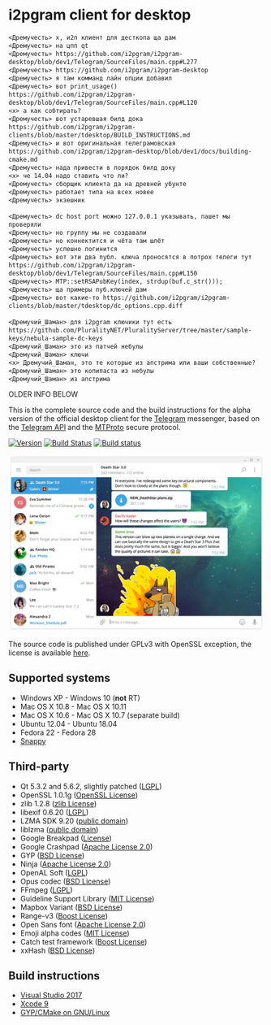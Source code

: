 # i2pgram client for desktop

```
<Дремучесть> x, и2п клиент для десткопа ща дам
<Дремучесть> на цпп qt
<Дремучесть> https://github.com/i2pgram/i2pgram-desktop/blob/dev1/Telegram/SourceFiles/main.cpp#L277
<Дремучесть> https://github.com/i2pgram/i2pgram-desktop
<Дремучесть> я там комманд лайн опции добавил
<Дремучесть> вот print_usage() 
https://github.com/i2pgram/i2pgram-desktop/blob/dev1/Telegram/SourceFiles/main.cpp#L120
<x> а как собтирать?
<Дремучесть> вот устаревшая билд дока 
https://github.com/i2pgram/i2pgram-clients/blob/master/tdesktop/BUILD_INSTRUCTIONS.md
<Дремучесть> и вот оригинальная телеграмовская
https://github.com/i2pgram/i2pgram-desktop/blob/dev1/docs/building-cmake.md
<Дремучесть> нада привести в порядок билд доку
<x> че 14.04 надо ставить что ли?
<Дремучесть> сборщик клиента да на древней убунте
<Дремучесть> работает типа на всех новее
<Дремучесть> экзешник

<Дремучесть> dc host port можно 127.0.0.1 указывать, пашет мы проверяли
<Дремучесть> но группу мы не создавали
<Дремучесть> но коннектится и чёта там шлёт
<Дремучесть> успешно логинится
<Дремучесть> вот эти два публ. ключа проносятся в потрох телеги тут 
https://github.com/i2pgram/i2pgram-desktop/blob/dev1/Telegram/SourceFiles/main.cpp#L150
<Дремучесть> MTP::setRSAPubKey(index, strdup(buf.c_str()));
<Дремучесть> ща примеры пуб.ключей дам
<Дремучесть> вот какие-то https://github.com/i2pgram/i2pgram-clients/blob/master/tdesktop/dc_options.cpp.diff

<Дремучий_Шаман> для i2pgram ключики тут есть https://github.com/PluralityNET/PluralityServer/tree/master/sample-keys/nebula-sample-dc-keys
<Дремучий_Шаман> это из патчей небулы
<Дремучий_Шаман> ключи
<x> Дремучий_Шаман, это те которые из апстрима или ваши собственные?
<Дремучий_Шаман> это копипаста из небулы
<Дремучий_Шаман> из апстрима
```

OLDER INFO BELOW

This is the complete source code and the build instructions for the alpha version of the official desktop client for the [Telegram][telegram] messenger, based on the [Telegram API][telegram_api] and the [MTProto][telegram_proto] secure protocol.

[![Version](https://badge.fury.io/gh/telegramdesktop%2Ftdesktop.svg)](https://github.com/telegramdesktop/tdesktop/releases)
[![Build Status](https://travis-ci.org/telegramdesktop/tdesktop.svg?branch=dev)](https://travis-ci.org/telegramdesktop/tdesktop)
[![Build status](https://ci.appveyor.com/api/projects/status/uiw2y768iy4i5bu8/branch/dev?svg=true)](https://ci.appveyor.com/project/telegramdesktop/tdesktop)

[![Preview of Telegram Desktop][preview_image]][preview_image_url]

The source code is published under GPLv3 with OpenSSL exception, the license is available [here][license].

## Supported systems

* Windows XP - Windows 10 (**not** RT)
* Mac OS X 10.8 - Mac OS X 10.11
* Mac OS X 10.6 - Mac OS X 10.7 (separate build)
* Ubuntu 12.04 - Ubuntu 18.04
* Fedora 22 - Fedora 28
* [Snappy](https://snapcraft.io/telegram-desktop)

## Third-party

* Qt 5.3.2 and 5.6.2, slightly patched ([LGPL](http://doc.qt.io/qt-5/lgpl.html))
* OpenSSL 1.0.1g ([OpenSSL License](https://www.openssl.org/source/license.html))
* zlib 1.2.8 ([zlib License](http://www.zlib.net/zlib_license.html))
* libexif 0.6.20 ([LGPL](https://www.gnu.org/licenses/old-licenses/lgpl-2.1.en.html))
* LZMA SDK 9.20 ([public domain](http://www.7-zip.org/sdk.html))
* liblzma ([public domain](http://tukaani.org/xz/))
* Google Breakpad ([License](https://chromium.googlesource.com/breakpad/breakpad/+/master/LICENSE))
* Google Crashpad ([Apache License 2.0](https://chromium.googlesource.com/crashpad/crashpad/+/master/LICENSE))
* GYP ([BSD License](https://github.com/bnoordhuis/gyp/blob/master/LICENSE))
* Ninja ([Apache License 2.0](https://github.com/ninja-build/ninja/blob/master/COPYING))
* OpenAL Soft ([LGPL](https://github.com/kcat/openal-soft/blob/master/COPYING))
* Opus codec ([BSD License](http://www.opus-codec.org/license/))
* FFmpeg ([LGPL](https://www.ffmpeg.org/legal.html))
* Guideline Support Library ([MIT License](https://github.com/Microsoft/GSL/blob/master/LICENSE))
* Mapbox Variant ([BSD License](https://github.com/mapbox/variant/blob/master/LICENSE))
* Range-v3 ([Boost License](https://github.com/ericniebler/range-v3/blob/master/LICENSE.txt))
* Open Sans font ([Apache License 2.0](http://www.apache.org/licenses/LICENSE-2.0.html))
* Emoji alpha codes ([MIT License](https://github.com/emojione/emojione/blob/master/extras/alpha-codes/LICENSE.md))
* Catch test framework ([Boost License](https://github.com/philsquared/Catch/blob/master/LICENSE.txt))
* xxHash ([BSD License](https://github.com/Cyan4973/xxHash/blob/dev/LICENSE))

## Build instructions

* [Visual Studio 2017][msvc]
* [Xcode 9][xcode]
* [GYP/CMake on GNU/Linux][cmake]

[//]: # (LINKS)
[telegram]: https://telegram.org
[telegram_desktop]: https://desktop.telegram.org
[telegram_api]: https://core.telegram.org
[telegram_proto]: https://core.telegram.org/mtproto
[license]: LICENSE
[msvc]: docs/building-msvc.md
[xcode]: docs/building-xcode.md
[xcode_old]: docs/building-xcode-old.md
[cmake]: docs/building-cmake.md
[preview_image]: https://github.com/telegramdesktop/tdesktop/blob/dev/docs/assets/preview.png "Preview of Telegram Desktop"
[preview_image_url]: https://raw.githubusercontent.com/telegramdesktop/tdesktop/dev/docs/assets/preview.png
